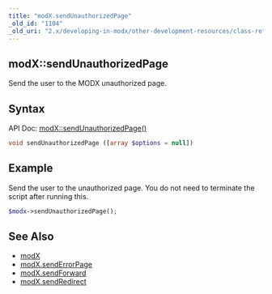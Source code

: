 ```yaml
---
title: "modX.sendUnauthorizedPage"
_old_id: "1104"
_old_uri: "2.x/developing-in-modx/other-development-resources/class-reference/modx/modx.sendunauthorizedpage"
---
```


## modX::sendUnauthorizedPage

Send the user to the MODX unauthorized page.

## Syntax

API Doc: [modX::sendUnauthorizedPage()](http://api.modx.com/revolution/2.2/db_core_model_modx_modx.class.html#%5CmodX::sendUnauthorizedPage())

``` php
void sendUnauthorizedPage ([array $options = null])
```

## Example

Send the user to the unauthorized page. You do not need to terminate the script after running this.

``` php
$modx->sendUnauthorizedPage();
```

## See Also

- [modX](extending-modx/core-model/modx "modX")
- [modX.sendErrorPage](extending-modx/modx-class/reference/modx.senderrorpage "modX.sendErrorPage")
- [modX.sendForward](extending-modx/modx-class/reference/modx.sendforward "modX.sendForward")
- [modX.sendRedirect](extending-modx/modx-class/reference/modx.sendredirect "modX.sendRedirect")
